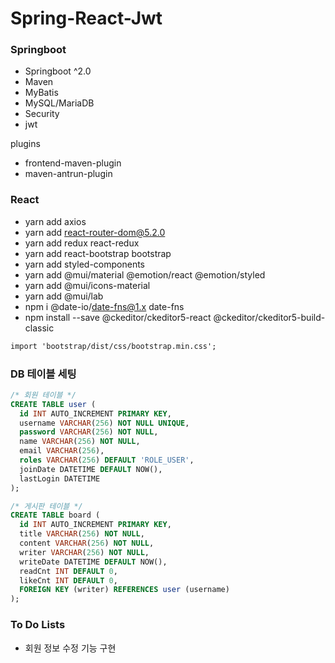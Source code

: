 # Spring-React-Jwt

### Springboot

- Springboot ^2.0
- Maven
- MyBatis
- MySQL/MariaDB
- Security
- jwt

plugins

- frontend-maven-plugin
- maven-antrun-plugin

### React

- yarn add axios
- yarn add react-router-dom@5.2.0
- yarn add redux react-redux
- yarn add react-bootstrap bootstrap
- yarn add styled-components
- yarn add @mui/material @emotion/react @emotion/styled
- yarn add @mui/icons-material
- yarn add @mui/lab
- npm i @date-io/date-fns@1.x date-fns
- npm install --save @ckeditor/ckeditor5-react @ckeditor/ckeditor5-build-classic

```txt
import 'bootstrap/dist/css/bootstrap.min.css';
```

### DB 테이블 세팅

```sql
/* 회원 테이블 */
CREATE TABLE user (
  id INT AUTO_INCREMENT PRIMARY KEY,
  username VARCHAR(256) NOT NULL UNIQUE,
  password VARCHAR(256) NOT NULL,
  name VARCHAR(256) NOT NULL,
  email VARCHAR(256),
  roles VARCHAR(256) DEFAULT 'ROLE_USER',
  joinDate DATETIME DEFAULT NOW(),
  lastLogin DATETIME
);

/* 게시판 테이블 */
CREATE TABLE board (
  id INT AUTO_INCREMENT PRIMARY KEY,
  title VARCHAR(256) NOT NULL,
  content VARCHAR(256) NOT NULL,
  writer VARCHAR(256) NOT NULL,
  writeDate DATETIME DEFAULT NOW(),
  readCnt INT DEFAULT 0,
  likeCnt INT DEFAULT 0,
  FOREIGN KEY (writer) REFERENCES user (username)
);
```

### To Do Lists

- 회원 정보 수정 기능 구현
